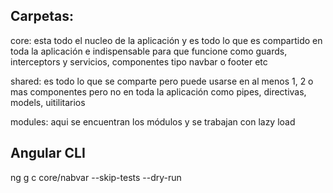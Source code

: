 
## Carpetas: 

core: esta todo el nucleo de la aplicación y es todo lo que es compartido en toda la aplicación e indispensable para que funcione como guards, interceptors y servicios, componentes tipo navbar o footer  etc

shared: es todo lo que se comparte pero puede usarse en al menos 1, 2 o mas componentes pero no en toda la aplicación como pipes, directivas, models, uitilitarios

modules: aqui se encuentran los módulos y se trabajan con lazy load


## Angular CLI

ng g c core/nabvar --skip-tests --dry-run

